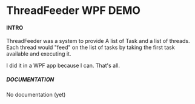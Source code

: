 # ThreadFeeder WPF DEMO

#### **INTRO**

ThreadFeeder was a system to provide A list of Task and a list of threads. 
Each thread would "feed" on the list of tasks  by taking the first task available and executing it.

I did it in a WPF app because I can. That's all.

##### **_DOCUMENTATION_**
  
No documentation (yet)
